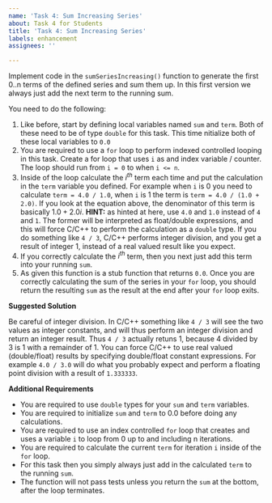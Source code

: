 ```yaml
---
name: 'Task 4: Sum Increasing Series'
about: Task 4 for Students
title: 'Task 4: Sum Increasing Series'
labels: enhancement
assignees: ''

---
```


Implement code in the `sumSeriesIncreasing()` function to generate
the first 0..n terms of the defined series and sum them up.  In this first
version we always just add the next term to the running sum.

You need to do the following:

1. Like before, start by defining local variables named `sum` and `term`.  Both
   of these need to be of type `double` for this task.  This time nitialize both
   of these local variables to `0.0`
2. You are required to use a `for` loop to perform indexed controlled looping in
   this task.  Create a for loop that uses `i` as and index variable / counter.
   The loop should run from `i = 0` to when `i <= n`.
3. Inside of the loop calculate the $i^{th}$ term each time and put the calculation
   in the `term` variable you defined.  For example when `i` is 0 you need
   to calculate `term = 4.0 / 1.0`, when `i` is 1 the term is `term = 4.0 / (1.0 + 2.0)`.
   If you look at the equation above, the denominator of this term is basically
   $1.0 + 2.0 i$.  **HINT:** as hinted at here, use `4.0` and `1.0` instead of
   `4` and `1`.  The former will be interpreted as float/double expressions, and
   this will force C/C++ to perform the calculation as a `double` type.  If you
   do something like `4 / 3`, C/C++ performs integer division, and you get a result
   of integer 1, instead of a real valued result like you expect.
4. If you correctly calculate the $i^{th}$ term, then you next just add this term
   into your running `sum`.
5. As given this function is a stub function that returns `0.0`.  Once you are correctly
   calculating the sum of the series in your `for` loop, you should return the
   resulting `sum` as the result at the end after your `for` loop exits.

**Suggested Solution**

Be careful of integer division.  In C/C++ something like `4 / 3` will see the two
values as integer constants, and will thus perform an integer division and return an
integer result.  Thus `4 / 3` actually retuns 1, because 4 divided by 3 is 1 with a
remainder of 1.  You can force C/C++ to use real valued (double/float) results by
specifying double/float constant expressions.  For example `4.0 / 3.0` will do what
you probably expect and perform a floating point division with a result of `1.333333`.


**Additional Requirements**

- You are required to use `double` types for your `sum` and `term` variables.
- You are required to initialize `sum` and `term` to 0.0 before doing any calculations.
- You are required to use an index controlled `for` loop that creates and uses a
  variable `i` to loop from 0 up to and including n iterations.
- You are required to calculate the current `term` for iteration `i` inside of the
  `for` loop.
- For this task then you simply always just add in the calculated `term` to the
  running `sum`.
- The function will not pass tests unless you return the `sum` at the bottom, after
  the loop terminates.
